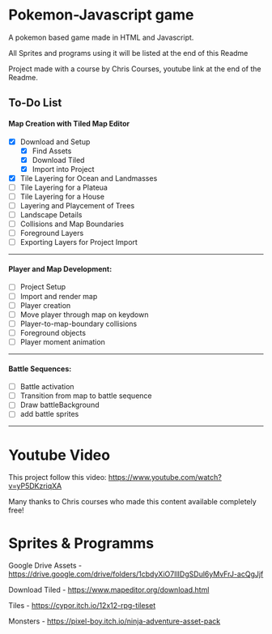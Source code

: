 # Pokemon-Javascript game
A pokemon based game made in HTML and Javascript.

All Sprites and programs using it will be listed at the end of this Readme

Project made with a course by Chris Courses, youtube link at the end of the Readme.

## To-Do List
#### Map Creation with Tiled Map Editor
- [x] Download and Setup
    - [x] Find Assets
    - [x] Download Tiled
    - [x] Import into Project
- [X] Tile Layering for Ocean and Landmasses
- [ ] Tile Layering for a Plateua
- [ ] Tile Layering for a House
- [ ] Layering and Playcement of Trees
- [ ] Landscape Details
- [ ] Collisions and Map Boundaries
- [ ] Foreground Layers
- [ ] Exporting Layers for Project Import
---
#### Player and Map Development:
- [ ] Project Setup
- [ ] Import and render map
- [ ] Player creation
- [ ] Move player through map on keydown
- [ ] Player-to-map-boundary collisions
- [ ] Foreground objects
- [ ] Player moment animation
---
#### Battle Sequences:
- [ ] Battle activation
- [ ] Transition from map to battle sequence
- [ ] Draw battleBackground
- [ ] add battle sprites

---
# Youtube Video
This project follow this video: https://www.youtube.com/watch?v=yP5DKzriqXA

Many thanks to Chris courses who made this content available completely free!

# Sprites & Programms
Google Drive Assets - https://drive.google.com/drive/folders/1cbdyXiO7IlIDgSDul6yMvFrJ-acQgJjf

Download Tiled - https://www.mapeditor.org/download.html

Tiles - https://cypor.itch.io/12x12-rpg-tileset

Monsters - https://pixel-boy.itch.io/ninja-adventure-asset-pack






